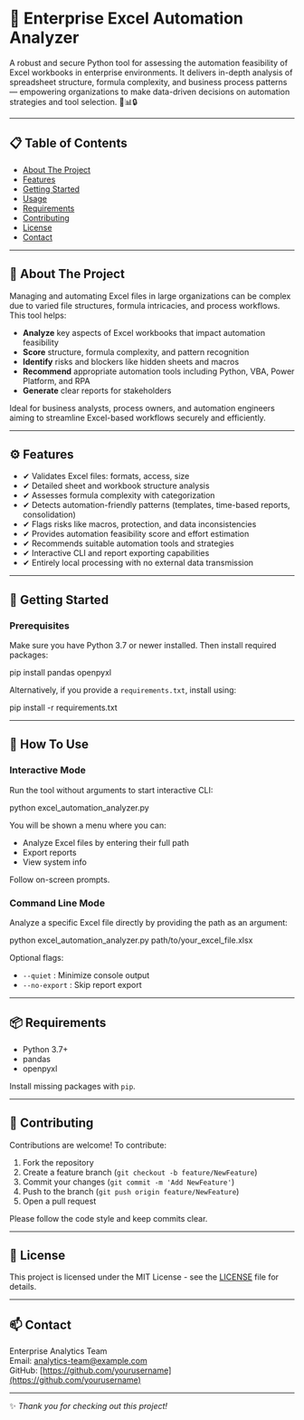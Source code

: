 # 🚀 Enterprise Excel Automation Analyzer

A robust and secure Python tool for assessing the automation feasibility of Excel workbooks in enterprise environments. It delivers in-depth analysis of spreadsheet structure, formula complexity, and business process patterns — empowering organizations to make data-driven decisions on automation strategies and tool selection. 💼📊🔒

---

## 📋 Table of Contents

- [About The Project](#about-the-project)  
- [Features](#features)  
- [Getting Started](#getting-started)  
- [Usage](#usage)  
- [Requirements](#requirements)  
- [Contributing](#contributing)  
- [License](#license)  
- [Contact](#contact)  

---

## 🧐 About The Project

Managing and automating Excel files in large organizations can be complex due to varied file structures, formula intricacies, and process workflows. This tool helps:

- **Analyze** key aspects of Excel workbooks that impact automation feasibility  
- **Score** structure, formula complexity, and pattern recognition  
- **Identify** risks and blockers like hidden sheets and macros  
- **Recommend** appropriate automation tools including Python, VBA, Power Platform, and RPA  
- **Generate** clear reports for stakeholders  

Ideal for business analysts, process owners, and automation engineers aiming to streamline Excel-based workflows securely and efficiently.

---

## ⚙️ Features

- ✔ Validates Excel files: formats, access, size  
- ✔ Detailed sheet and workbook structure analysis  
- ✔ Assesses formula complexity with categorization  
- ✔ Detects automation-friendly patterns (templates, time-based reports, consolidation)  
- ✔ Flags risks like macros, protection, and data inconsistencies  
- ✔ Provides automation feasibility score and effort estimation  
- ✔ Recommends suitable automation tools and strategies  
- ✔ Interactive CLI and report exporting capabilities  
- ✔ Entirely local processing with no external data transmission  

---

## 🚀 Getting Started

### Prerequisites

Make sure you have Python 3.7 or newer installed. Then install required packages:

pip install pandas openpyxl

Alternatively, if you provide a `requirements.txt`, install using:

pip install -r requirements.txt


---

## 🏃 How To Use

### Interactive Mode

Run the tool without arguments to start interactive CLI:

python excel_automation_analyzer.py


You will be shown a menu where you can:

- Analyze Excel files by entering their full path
- Export reports
- View system info

Follow on-screen prompts.

### Command Line Mode

Analyze a specific Excel file directly by providing the path as an argument:

python excel_automation_analyzer.py path/to/your_excel_file.xlsx


Optional flags:

- `--quiet` : Minimize console output  
- `--no-export` : Skip report export  

---

## 📦 Requirements

- Python 3.7+  
- pandas  
- openpyxl  

Install missing packages with `pip`.

---

## 🤝 Contributing

Contributions are welcome! To contribute:

1. Fork the repository  
2. Create a feature branch (`git checkout -b feature/NewFeature`)  
3. Commit your changes (`git commit -m 'Add NewFeature'`)  
4. Push to the branch (`git push origin feature/NewFeature`)  
5. Open a pull request  

Please follow the code style and keep commits clear.

---

## 📜 License

This project is licensed under the MIT License - see the [LICENSE](LICENSE) file for details.

---

## 📫 Contact

Enterprise Analytics Team  
Email: analytics-team@example.com  
GitHub: [https://github.com/yourusername](https://github.com/yourusername)  

---

✨ _Thank you for checking out this project!_

